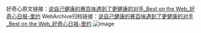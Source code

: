 好奇心原文链接：[说自己健康的赛百味遇到了更健康的对手_Best on the Web_好奇心日报-里约](https://www.qdaily.com/articles/10449.html)
WebArchive归档链接：[说自己健康的赛百味遇到了更健康的对手_Best on the Web_好奇心日报-里约](http://web.archive.org/web/20160808051946/http://www.qdaily.com/articles/10449.html)
![image](http://ww3.sinaimg.cn/large/007d5XDpgy1g3w22hyiknj30u016b7h1)